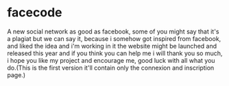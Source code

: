 # facecode
A new social network as good as facebook, some of you might say that it's a plagiat but we can say it, because i somehow got inspired from facebook, and liked the idea and i'm working in it the website might be launched and released  this year and if you think you can help me i will thank you so much, i hope you like my project and encourage me, good luck with all what you do.(This is the first version it'll contain only the connexion and inscription page.)
